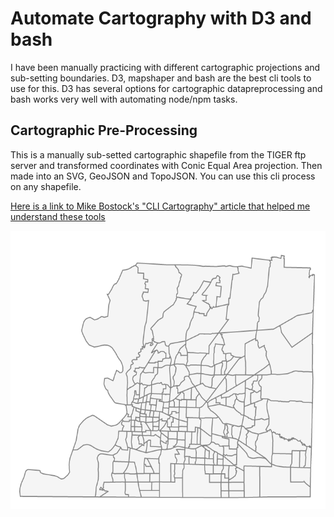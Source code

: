 # Automate Cartography with D3 and bash

I have been manually practicing with different cartographic projections and sub-setting boundaries. D3, mapshaper and bash are the best cli tools to use for this. D3 has several options for cartographic datapreprocessing and bash works very well with automating node/npm tasks.

## Cartographic Pre-Processing
This is a manually sub-setted cartographic shapefile from the TIGER ftp server and transformed coordinates with Conic Equal Area projection. Then made into an SVG, GeoJSON and TopoJSON. You can use this cli process on any shapefile.

[Here is a link to Mike Bostock's "CLI Cartography" article that helped me understand these tools](https://medium.com/@mbostock/command-line-cartography-part-1-897aa8f8ca2c)

<img src="https://raw.githubusercontent.com/alanoakes/cliCartoWorkflow/master/Shelby%20County%20Tracts.PNG" alt="https://raw.githubusercontent.com/alanoakes/cliCartoWorkflow/master/Shelby%20County%20Tracts.PNG" class="transparent shrinkToFit" width="552" height="445">
